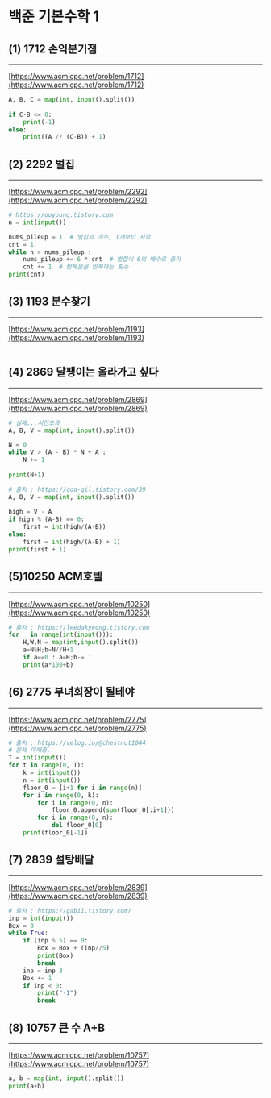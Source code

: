 # 백준 기본수학 1

## (1) 1712 손익분기점

---

[https://www.acmicpc.net/problem/1712](https://www.acmicpc.net/problem/1712)

```python
A, B, C = map(int, input().split())
 
if C-B <= 0:
    print(-1)
else:
    print((A // (C-B)) + 1)
```



## (2)  2292 벌집

---

 [https://www.acmicpc.net/problem/2292](https://www.acmicpc.net/problem/2292)

```python
# https://ooyoung.tistory.com
n = int(input())

nums_pileup = 1  # 벌집의 개수, 1개부터 시작
cnt = 1
while n > nums_pileup :
    nums_pileup += 6 * cnt  # 벌집이 6의 배수로 증가
    cnt += 1  # 반복문을 반복하는 횟수
print(cnt)
```



## (3) 1193 분수찾기

---

[https://www.acmicpc.net/problem/1193](https://www.acmicpc.net/problem/1193)

```python

```



## (4) 2869 달팽이는 올라가고 싶다

---

[https://www.acmicpc.net/problem/2869](https://www.acmicpc.net/problem/2869)

```python
# 실패...시간초과
A, B, V = map(int, input().split())

N = 0
while V > (A - B) * N + A :
    N += 1 
    
print(N+1)
```

```python
# 출처 : https://god-gil.tistory.com/39
A, B, V = map(int, input().split())
 
high = V - A
if high % (A-B) == 0:
    first = int(high/(A-B))
else:
    first = int(high/(A-B) + 1)
print(first + 1)
```



## (5)10250 ACM호텔

---

[https://www.acmicpc.net/problem/10250](https://www.acmicpc.net/problem/10250)

```python
# 출처 : https://leedakyeong.tistory.com
for _ in range(int(input())):
    H,W,N = map(int,input().split())
    a=N%H;b=N//H+1
    if a==0 : a=H;b-= 1
    print(a*100+b)
```



## (6) 2775 부녀회장이 될테야

---

[https://www.acmicpc.net/problem/2775](https://www.acmicpc.net/problem/2775)

```python
# 출처 : https://velog.io/@chestnut1044
# 문제 이해중..
T = int(input())
for t in range(0, T):
    k = int(input())
    n = int(input())
    floor_0 = [i+1 for i in range(n)]
    for i in range(0, k):
        for i in range(0, n):
            floor_0.append(sum(floor_0[:i+1]))
        for i in range(0, n):
            del floor_0[0]
    print(floor_0[-1])
```



## (7) 2839 설탕배달

---

[https://www.acmicpc.net/problem/2839](https://www.acmicpc.net/problem/2839)

```python
# 출처 : https://gabii.tistory.com/
inp = int(input())
Box = 0
while True:
    if (inp % 5) == 0:
        Box = Box + (inp//5)
        print(Box)
        break
    inp = inp-3
    Box += 1
    if inp < 0:
        print("-1")
        break
```



## (8) 10757 큰 수 A+B

---

[https://www.acmicpc.net/problem/10757](https://www.acmicpc.net/problem/10757)

```python
a, b = map(int, input().split())
print(a+b)
```

